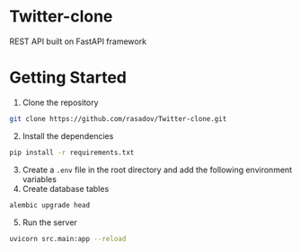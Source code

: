 # Twitter-clone
REST API built on FastAPI framework

# Getting Started
1. Clone the repository
```bash
git clone https://github.com/rasadov/Twitter-clone.git
```
2. Install the dependencies
```bash
pip install -r requirements.txt
```
3. Create a `.env` file in the root directory and add the following environment variables
4. Create database tables
```bash
alembic upgrade head
```
5. Run the server
```bash
uvicorn src.main:app --reload
```